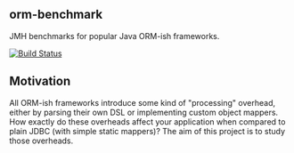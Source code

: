 ## orm-benchmark

JMH benchmarks for popular Java ORM-ish frameworks.

[![Build Status](https://travis-ci.org/bmleite/orm-benchmark.svg?branch=master)](https://travis-ci.org/bmleite/orm-benchmark)

## Motivation

All ORM-ish frameworks introduce some kind of "processing" overhead, either by parsing their own DSL or implementing custom object mappers. How exactly do these overheads affect your application when compared to plain JDBC (with simple static mappers)? The aim of this project is to study those overheads.